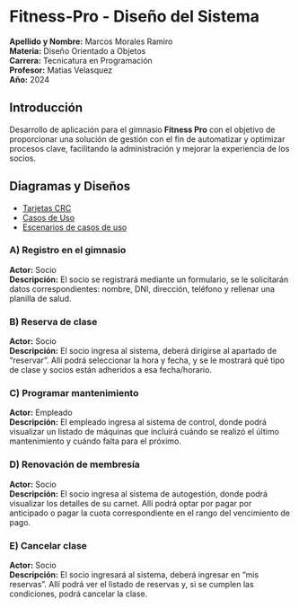 # Fitness-Pro - Diseño del Sistema
**Apellido y Nombre:** Marcos Morales Ramiro <br />
**Materia:** Diseño Orientado a Objetos <br />
**Carrera:** Tecnicatura en Programación <br />
**Profesor:** Matias Velasquez <br />
**Año:** 2024 <br />

## Introducción

Desarrollo de aplicación para el gimnasio **Fitness Pro** con el objetivo de proporcionar una solución de gestión con el fin de automatizar y optimizar procesos clave, facilitando la administración y mejorar la experiencia de los socios.


## Diagramas y Diseños
- [Tarjetas CRC](https://ucesvirtual-my.sharepoint.com/:x:/g/personal/ramiro_marcos_morales_comunidad_uces_edu_ar/EWT9MzTm7CFAlax1E374Od8BLX114N8w785Cty0uWkFdHw?e=41inPQ)
- [Casos de Uso](https://viewer.diagrams.net/?tags=%7B%7D&lightbox=1&highlight=0000ff&edit=_blank&layers=1&nav=1&title=Diagrama%20sin%20t%C3%ADtulo.drawio#R%3Cmxfile%3E%3Cdiagram%20name%3D%22P%C3%A1gina-1%22%20id%3D%22iB4NEMhCBwQe_RhEJvGz%22%3E7R3bkps49mv8OC7dkOAx6WRntzapSiW1NZlHta22qcHgAZx05%2BtXMmAbSW4wRoDdk6lMjGyOzbnfdDTDD5vn31O%2BXX9OliKaIbB8nuEPM4QQIIH8R628FCsQIlysrNJwWa4dF76Fv0S5CMrVXbgUWe2DeZJEebitLy6SOBaLvLbG0zT5Wf%2FYUxLVv3XLV8JY%2BLbgkbn6R7jM18Wqj9hx%2Fd8iXK2rb4a0fOINrz5cPkm25svk58kS%2FjjDD2mS5MWrzfODiBT2KrwU9%2F3rzLuHH5aKOG9zQ4p23z%2F9l%2F6Fg%2B0j%2F%2BN%2FAifo99%2BgXz7IDx7tykcuf27%2BUuEgTXbxUigwYIbf%2F1yHufi25Qv17k9Jdrm2zjeRvILyZQlOpLl4PvtL4eH5JeeIZCPy9EV%2BpGSSgJUo%2B3nEuAfKtfUJtnFQLvKSyqsDrCMi5IsSF5fgxSMTwkt5A2XlLSWePGzBE7HiyXOFJ%2BRPD0%2BV7njRUHKCJkJtaELO2Kn6SVNCE%2FVRDU82boK%2BiSYCXaHJmyCWUJ2ZLLxkV03ueMnA0bdkESYGoqS92aqXu030bpEnqUSHQkQobdsn%2FiiiL0kW5mESy488JnmebE4%2B8C4KV%2BqNPNEQmuzyKIzFw8Hagn6wzOpYpiaWsQXJ1BWOUTMfinj5TvkX8ipOYlFHU51Ji3vF0vA0GrFT4zLz%2Bau1VEQ8D3%2FUwduQUn7DlySUX3yiL%2BvY161qluzShShvOvUwdDj%2B63Bynq5EbsDZU%2Bjw0N2Jhg2ifRWrMMtTnmZCESBW%2F1NgMrkqNtykaRRJv1IMY6T8RpaHaEie90y9cgZNN6VZcDOeB1UtLfylO1ItGJAa9v1gTmk37aIT0gLKsYIJupBuybP1nlzwlunoezXcQ4n84PRPN5LqUAc2GNC0GDNEI4m590%2FJ%2FnceKUv%2F3iXVG79l%2BzTFO%2FmBYPu8p171tny1Uv9%2BlV8vYp7Kjyx5nmQzlaFIU5Ftk3gZSpqKrPoq%2BdOLbyvuHNUoITavkwQBi1mCnslnxJkr1iImuFepk%2Fw1Jz5APmXYxx4k9YBNCsycEQAJxjSAzOuoWPV4eQ9W%2B62OJbGiqQsiS1KmL99PL%2F5UF5LRy8sPz6dvfniprp7D%2FHsJUb0%2BuUteHW9SFy8XMpR8sD1xWiinAvOv4Q6PyaLQa2ae1owITFgBw7T6r0q6DsWU15sH%2F4x5iJPNYypjkgdlH%2BKwfBGmYrEIZw949h7HxVou4xV5%2FS6QgJNiaRvxOIwiru5QYU0mf95yksZE0yuwykKe2hJb7sRzZkuoM4pKkOHy1N5Pjx66Aw2Dg7U%2FoUhgIQhxlT5ukz0eWu%2B31%2BHNqpmOqZqxbtf1lGTryIuZenng0As5jL0qQw%2FmtLLuBadAQl%2B19kcOmxMa1LksYKjJv1BXX0QaStyI9AS%2BvtajU1FlOibOuQTgOcKS8TAgDGBcebYV%2FzE6Z5QxSgMPBZTibmxNtNS%2BoeZc5yttkU0%2F1igtEp%2BJ4hvJUUmWtDVI6Vq6JrtsGINEiUZXW3FlQP8AmzlQB%2BboaIH%2BrMKLFmEImGNCauoJAfi6enKsS%2Bht6BI9QGEdrSDBI6sLd85rKuRvlgyg%2FNfpqQlCzlBwLDXhmdmKOyjB%2Bpq7aKl0D1oo8Wzhd6Myvtlcn6%2FpKb%2BjmgrQ63AcaylL39RXkYn0xyFfsYi4KseOGAjrKPJMTh%2B49GpT7ffL6hBoGp11rwpCCBthuWZ5s4WyZPnsti0ChLhRUAY1CdRdRvYh2Wwjkd9cxQ4CH9doZM%2FqWWt21FVaj9qyNf3Q6Uks1rxIhK%2BTlKdh68h2UAujVzJA29Q3mrsiSuU1u0yhXVIrc5%2BfbQxhKz5tDGHpuDU2UFW%2BDpnc7kU2CJgGDA%2FrITJ3SvxYhNkIVWDL9rWzD3yKKoLpeQmLirDVYpxFtcxMfuXpzvTU5SPndWzw0jFZKCt56tJUHssmXC6jc2i1%2Ba7XpRWZllYkdI5M5No2SkCH6tf08Z94ZImEJo9fI6NGTOTatKGzjnjmzt0oJKCd9riGcFJXhb%2F44x6UItNWad89nrz3M%2B%2BDgrWTTmmxPU6BVtn9v6TLH6kYojLWT2EUaUt9aCo98WlpobXuOnLWQuuucFKK5NsmuA%2FZxAjeYjPe9dVfL2A19xV4wZj1laJbZiyfk3n1GqtmUoNeKrDMP6NZhmroRu74qi0njJZv1kNUavg%2Brdu4Ub0%2Bj%2FUNgq7JaCvb9hRRSPl%2BkgpcxRSL3XaSZXSmpbOxpWfbtt3VWZoucFmpjJMfpxFe2Dq4G5IkPkCNJGGDkmQCe1da2Dw2ap7F98w0i99xa4uRARw4y3LILjr2mTy%2F5jNBOKrPBAu5G81p0jVx1520TCuQ4YEdIwjMXeYOuAcHdFrcM67L7ffFPXRs7rH51X05AFUzQdHYOEnzT4MzlByrYwkCd0n3f1JkapTKGYkbK2MCgS1l8k%2BOrL%2BkKPOmRnF3UXAR%2BQK1pXmaETDViDG%2Bvm0xVu2uOrq0LiwMOuaSAn2vkd6k4tx3Mbek2TsWb6uVC%2BihCTRFZNBeLgjNEOOj6sHiyxtvpNbKo55nlkcHxrTNHb9nZaQRoPM8K9YAyLUu6mFAyTmT%2FiVNVinfFKlUrnZ%2FhBvV5TjJdjqDEBaRsndsO5t7CTuVJG9WplDQk0xhOrZMmW7y5zr%2F37Lt0XufvLHHnUF42RZ%2F5Wtl4eKWZYXiuRYcUn06Ultp0crudODNPCof68oA%2FSdeyfhehZW8NpKx3CQkgaRJNEljBOw0qXXbDypiF47IugMRg1o0w8AVO4j8Zliu5QyZsVBfcvZJCtY%2BpCoEa8P%2F3oUxn%2BZeFn1U5wRE67LQ6Q5ES%2Ff0rhEt7E1AtNzFUN9EVBvYVZMw9Yh7avAo%2FHUbYZZOrinIn8OJHFOXRKLPzgUdvUgdENPdUecyaMuG97ofEBQHz0xfxIhnp2njXk13Imb6%2BHcwzYJVt0wmELaOe2pUZTervZjn1wkQsDns6Ef4pBmW81nR7lz0oqnVdCQmv4fRoEvbQwyYs7wsvsxhv3UpC2h%2FUgYBhjqwgWXMTKp%2Frtq8b32WBvAmZ5Au6wm%2Fg9iWYe8Qfx5Ssx0bFSywmN704FpeiM2l6Mcmha%2BmZ1Xf1Upk%2BdFkTc84UW0wCrPN4Bg2miWXdVXfgcT5QCMCJp2zSb7XDMu5xLnLJi1FzqNI7AcP8TQW%2BRSFyqd1K8Zs8avV43MnVJdV4nsUqhaDYyAZdUtB4AfagS7XCCAEqA045zLocLvnfoDMaSSWhYoVsny%2F4%2BBwgFzK49WhpPJDxIsJp5wgIHWZpQGxHd7UJMF67blHCe40%2FvBckletf%2BF5LtJ4v4KkCapaw6sjnNHNGVKDij7q6LhCoPWIMF03OxfgTs3Rb4zesDd6H6rLB3oPHKZYj%2FUtFGW25fE1Cvv1%2FeAF9AlsUAiCM8Q8YSZ%2FUJ3r2UKRfmiy5XvbyOM8XITbfe%2FB9ChiSMUESIIMkvQ%2BgG3KW6ogAJqiqiL40fZUWWaQ9z%2B0bdI0gVjLcTGTJjYz6JAmloOKb79eifWTN6U0jJ0gvnAseYvI%2BtwhKMcpr8%2B1q8tnvjZH5OOOGMFzSk5Cr3r1BhI0r2ogF2fHqLz1LGBWP6%2FXHzhk93ovNZxyEsE1XpoD2nioju3srR6ZbOR5wZAQvTYBdYXcPnywABt604Z18HtjxHizWXOtBfN4XsK1O9hMSM4pd32yDqJzM%2Ft5vJCIVtFfuUV3gtk3gwJtM%2BbuAg36to4bQQHRSICDedWddHFLM2sBzLlQ3euJIwQEzdIyrBN84bEJd1Cz9XSN1fUoKh0QHNr4sPNJrh77I%2BTfTZjt8V7J4PTsENLDS2g5323Y07ghQ29NtCAw6UBJZ2MEaStwzsXMXVNEVN%2B9NmUJg%2FScumtqOPKOG4YdCNlo7RGj%2BXu6yy0d3jnu6u8RA9jATbHMdPbMNoVq0%2FQyXEhfbt9EJOmhTNPiGCRFfDaF4xcxga2MkW0bjEfnvn%2BeIa4UlctGFbzJujT2NNIhYmqv1sIV6HwQmMCcy1evo7Hvk%2BoEU11kUdecFIGm%2BAemWLsmu2%2FGBm%2Bq2oq1U30gskyEG7ba6r%2F1aqt%2BspaVJsNWW61H7%2FQ0VbTwTE7dmAnPdMZQp43FZxn0mA3ouztnQ815BVuRbsI8XE5y5iuBpJkePTXwyMs0Ufg5WiD5SOvPidp1jj%2F%2BHw%3D%3D%3C%2Fdiagram%3E%3C%2Fmxfile%3E)
-  [Escenarios de casos de uso](https://ucesvirtual-my.sharepoint.com/:x:/g/personal/ramiro_marcos_morales_comunidad_uces_edu_ar/EdqPXRAiQo9ChdBDC7jDfbwBsp3DChpXSRW0JLNbRorj5g?e=UTKYQQ)
### A) Registro en el gimnasio
**Actor:** Socio  
**Descripción:** El socio se registrará mediante un formulario, se le solicitarán datos correspondientes: nombre, DNI, dirección, teléfono y rellenar una planilla de salud.

### B) Reserva de clase
**Actor:** Socio  
**Descripción:** El socio ingresa al sistema, deberá dirigirse al apartado de “reservar”. Allí podrá seleccionar la hora y fecha, y se le mostrará qué tipo de clase y socios están adheridos a esa fecha/horario.

### C) Programar mantenimiento
**Actor:** Empleado  
**Descripción:** El empleado ingresa al sistema de control, donde podrá visualizar un listado de máquinas que incluirá cuándo se realizó el último mantenimiento y cuándo falta para el próximo.

### D) Renovación de membresía
**Actor:** Socio  
**Descripción:** El socio ingresa al sistema de autogestión, donde podrá visualizar los detalles de su carnet. Allí podrá optar por pagar por anticipado o pagar la cuota correspondiente en el rango del vencimiento de pago.

### E) Cancelar clase
**Actor:** Socio  
**Descripción:** El socio ingresará al sistema, deberá ingresar en “mis reservas”. Allí podrá ver el listado de reservas y, si se cumplen las condiciones, podrá cancelar la clase.
